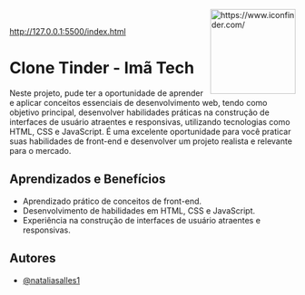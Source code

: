
 <a href="![image](https://github.com/Nataliasalles1/CloneSpotify/assets/109856255/9e2b56bd-355e-4318-a2f6-162a5cde62d4)"><img src="https://github.com/Nataliasalles1/CloneSpotify/assets/109856255/9e2b56bd-355e-4318-a2f6-162a5cde62d4" img align="right" width="150" height="150" border="0" alt="https://www.iconfinder.com/" /></a><br /><a href="https://picasion.com/"></a>

 http://127.0.0.1:5500/index.html


# Clone Tinder - Imã Tech 

Neste projeto, pude ter a oportunidade de aprender e aplicar conceitos essenciais de desenvolvimento web, tendo como objetivo principal, desenvolver habilidades práticas na construção de interfaces de usuário atraentes e responsivas, utilizando tecnologias como HTML, CSS e JavaScript. É uma excelente oportunidade para você praticar suas habilidades de front-end e desenvolver um projeto realista e relevante para o mercado.

## Aprendizados e Benefícios 

- Aprendizado prático de conceitos de front-end.
- Desenvolvimento de habilidades em HTML, CSS e JavaScript.
- Experiência na construção de interfaces de usuário atraentes e responsivas.

## Autores

- [@nataliasalles1](https://www.github.com/nataliasalles1)
